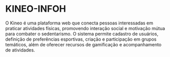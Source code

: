 # KINEO-INFOH

O Kineo é uma plataforma web que conecta pessoas interessadas em praticar atividades físicas, promovendo interação social e motivação mútua para combater o sedentarismo. O sistema permite cadastro de usuários, definição de preferências esportivas, criação e participação em grupos temáticos, além de oferecer recursos de gamificação e acompanhamento de atividades.
